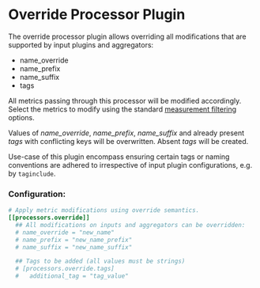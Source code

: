# Override Processor Plugin

The override processor plugin allows overriding all modifications that are
supported by input plugins and aggregators:

* name_override
* name_prefix
* name_suffix
* tags

All metrics passing through this processor will be modified accordingly.
Select the metrics to modify using the standard
[measurement filtering](https://github.com/influxdata/telegraf/blob/master/docs/CONFIGURATION.md#measurement-filtering)
options.

Values of *name_override*, *name_prefix*, *name_suffix* and already present
*tags* with conflicting keys will be overwritten. Absent *tags* will be
created.

Use-case of this plugin encompass ensuring certain tags or naming conventions
are adhered to irrespective of input plugin configurations, e.g. by
`taginclude`.

### Configuration:

```toml
# Apply metric modifications using override semantics.
[[processors.override]]
  ## All modifications on inputs and aggregators can be overridden:
  # name_override = "new_name"
  # name_prefix = "new_name_prefix"
  # name_suffix = "new_name_suffix"

  ## Tags to be added (all values must be strings)
  # [processors.override.tags]
  #   additional_tag = "tag_value"
```
